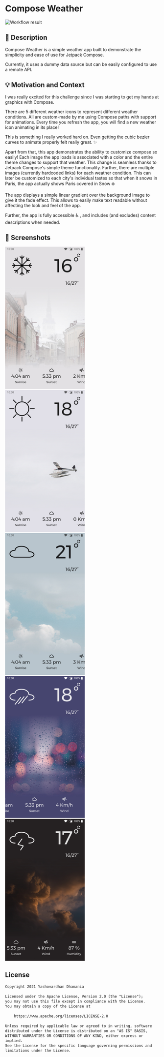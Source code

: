 # Compose Weather

![Workflow result](https://github.com/yashovardhan99/composeweather/workflows/Check/badge.svg)

## :scroll: Description

Compose Weather is a simple weather app built to demonstrate the simplicity and ease of use for
Jetpack Compose.

Currently, it uses a dummy data source but can be easily configured to use a remote API.

## :bulb: Motivation and Context

I was really excited for this challenge since I was starting to get my hands at graphics with
Compose.

There are 5 different weather icons to represent different weather conditions. All are custom-made
by me using Compose paths with support for animations. Every time you refresh the app, you will find
a new weather icon animating in its place!

This is something I really worked hard on. Even getting the cubic bezier curves to animate properly
felt really great. :sparkles:

Apart from that, this app demonstrates the ability to customize compose so easily!
Each image the app loads is associated with a color and the entire theme changes to support that
weather. This change is seamless thanks to Jetpack Compose's simple theme functionality. Further,
there are multiple images (currently hardcoded links) for each weather condition. This can later be
customized to each city's individual tastes so that when it snows in Paris, the app actually shows
Paris covered in Snow :snowflake:

The app displays a simple linear gradient over the background image to give it the fade effect. This
allows to easily make text readable without affecting the look and feel of the app.

Further, the app is fully accessible :wheelchair: , and includes (and excludes) content descriptions
when needed.

<!--- Optionally point readers to interesting parts of your submission. -->
<!--- What are you especially proud of? -->

## :camera_flash: Screenshots

<!-- You can add more screenshots here if you like -->
<img src="/results/screenshot_1.png" width="260">&nbsp;
<img src="/results/screenshot_2.png" width="260">&nbsp;
<img src="/results/screenshot_3.png" width="260">&nbsp;
<img src="/results/screenshot_4.png" width="260">&nbsp;
<img src="/results/screenshot_5.png" width="260">&nbsp;

## License

```
Copyright 2021 Yashovardhan Dhanania

Licensed under the Apache License, Version 2.0 (the "License");
you may not use this file except in compliance with the License.
You may obtain a copy of the License at

    https://www.apache.org/licenses/LICENSE-2.0

Unless required by applicable law or agreed to in writing, software
distributed under the License is distributed on an "AS IS" BASIS,
WITHOUT WARRANTIES OR CONDITIONS OF ANY KIND, either express or implied.
See the License for the specific language governing permissions and
limitations under the License.
```